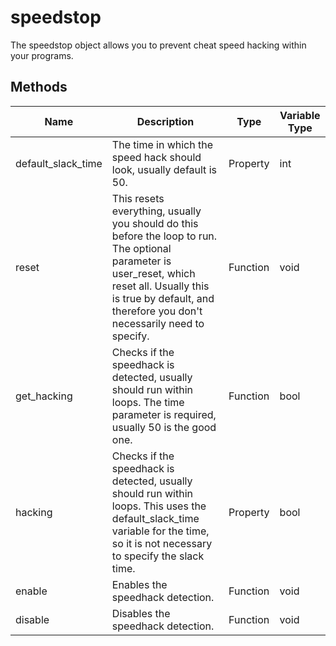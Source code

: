 # speedstop

The speedstop object allows you to prevent cheat speed hacking within your programs.

## Methods

Name | Description | Type | Variable Type
---|---|---|---
default_slack_time | The time in which the speed hack should look, usually default is 50. | Property | int
reset | This resets everything, usually you should do this before the loop to run. The optional parameter is user_reset, which reset all. Usually this is true by default, and therefore you don't necessarily need to specify. | Function | void
get_hacking | Checks if the speedhack is detected, usually should run within loops. The time parameter is required, usually 50 is the good one. | Function | bool
hacking | Checks if the speedhack is detected, usually should run within loops. This uses the default_slack_time variable for the time, so it is not necessary to specify the slack time. | Property | bool
enable | Enables the speedhack detection. | Function | void
disable | Disables the speedhack detection. | Function | void
